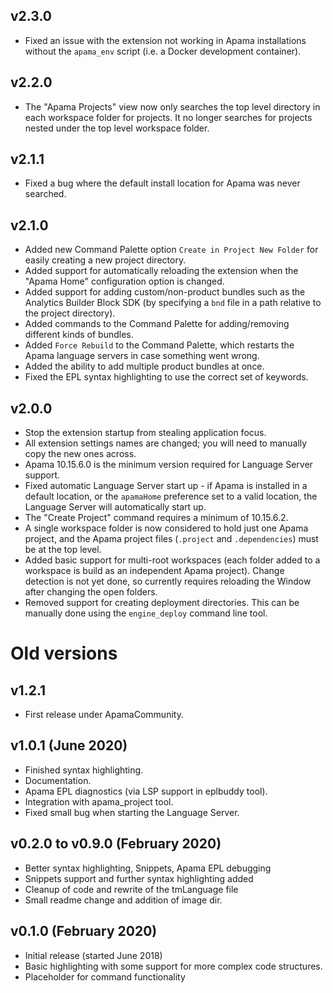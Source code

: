 ## v2.3.0
* Fixed an issue with the extension not working in Apama installations without the `apama_env` script (i.e. a Docker development container). 

## v2.2.0
* The "Apama Projects" view now only searches the top level directory in each workspace folder for projects. It no longer searches for projects nested under the top level workspace folder.

## v2.1.1
* Fixed a bug where the default install location for Apama was never searched.

## v2.1.0
* Added new Command Palette option `Create in Project New Folder` for easily creating a new project directory. 
* Added support for automatically reloading the extension when the "Apama Home" configuration option is changed.
* Added support for adding custom/non-product bundles such as the Analytics Builder Block SDK (by specifying a `bnd` file in a path relative to the project directory). 
* Added commands to the Command Palette for adding/removing different kinds of bundles. 
* Added `Force Rebuild` to the Command Palette, which restarts the Apama language servers in case something went wrong. 
* Added the ability to add multiple product bundles at once.
* Fixed the EPL syntax highlighting to use the correct set of keywords. 

## v2.0.0

* Stop the extension startup from stealing application focus.
* All extension settings names are changed; you will need to manually copy the new ones across. 
* Apama 10.15.6.0 is the minimum version required for Language Server support.
* Fixed automatic Language Server start up - if Apama is installed in a default location, or the `apamaHome` preference set to a valid location, the Language Server will automatically start up.
* The "Create Project" command requires a minimum of 10.15.6.2.
* A single workspace folder is now considered to hold just one Apama project, and the Apama project files (`.project` and `.dependencies`) must be at the top level.
* Added basic support for multi-root workspaces (each folder added to a workspace is build as an independent Apama project). Change detection is not yet done, so currently requires reloading the Window after changing the open folders. 
* Removed support for creating deployment directories. This can be manually done using the `engine_deploy` command line tool.


# Old versions

## v1.2.1

* First release under ApamaCommunity.

## v1.0.1 (June 2020)

* Finished syntax highlighting.
* Documentation.
* Apama EPL diagnostics (via LSP support in eplbuddy tool).
* Integration with apama_project tool.
* Fixed small bug when starting the Language Server.

## v0.2.0 to v0.9.0 (February 2020)

* Better syntax highlighting, Snippets, Apama EPL debugging
* Snippets support and further syntax highlighting added
* Cleanup of code and rewrite of the tmLanguage file
* Small readme change and addition of image dir.

## v0.1.0 (February 2020)

* Initial release (started June 2018)
* Basic highlighting with some support for more complex code structures.
* Placeholder for command functionality
